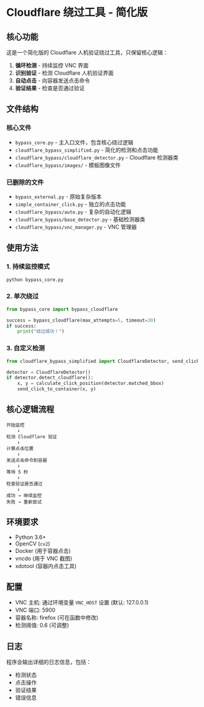 # Cloudflare 绕过工具 - 简化版

## 核心功能
这是一个简化版的 Cloudflare 人机验证绕过工具，只保留核心逻辑：

1. **循环检测** - 持续监控 VNC 界面
2. **识别验证** - 检测 Cloudflare 人机验证界面
3. **自动点击** - 向容器发送点击命令
4. **验证结果** - 检查是否通过验证

## 文件结构

### 核心文件
- `bypass_core.py` - 主入口文件，包含核心绕过逻辑
- `cloudflare_bypass_simplified.py` - 简化的检测和点击功能
- `cloudflare_bypass/cloudflare_detector.py` - Cloudflare 检测器类
- `cloudflare_bypass/images/` - 模板图像文件

### 已删除的文件
- `bypass_external.py` - 原始复杂版本
- `simple_container_click.py` - 独立的点击功能
- `cloudflare_bypass/auto.py` - 复杂的自动化逻辑
- `cloudflare_bypass/base_detector.py` - 基础检测器类
- `cloudflare_bypass/vnc_manager.py` - VNC 管理器

## 使用方法

### 1. 持续监控模式
```bash
python bypass_core.py
```

### 2. 单次绕过
```python
from bypass_core import bypass_cloudflare

success = bypass_cloudflare(max_attempts=5, timeout=30)
if success:
    print("绕过成功！")
```

### 3. 自定义检测
```python
from cloudflare_bypass_simplified import CloudflareDetector, send_click_to_container

detector = CloudflareDetector()
if detector.detect_cloudflare():
    x, y = calculate_click_position(detector.matched_bbox)
    send_click_to_container(x, y)
```

## 核心逻辑流程

```
开始监控
    ↓
检测 Cloudflare 验证
    ↓
计算点击位置
    ↓
发送点击命令到容器
    ↓
等待 5 秒
    ↓
检查验证是否通过
    ↓
成功 → 继续监控
失败 → 重新尝试
```

## 环境要求

- Python 3.6+
- OpenCV (`cv2`)
- Docker (用于容器点击)
- vncdo (用于 VNC 截图)
- xdotool (容器内点击工具)

## 配置

- VNC 主机: 通过环境变量 `VNC_HOST` 设置 (默认: 127.0.0.1)
- VNC 端口: 5900
- 容器名称: firefox (可在函数中修改)
- 检测阈值: 0.6 (可调整)

## 日志

程序会输出详细的日志信息，包括：
- 检测状态
- 点击操作
- 验证结果
- 错误信息